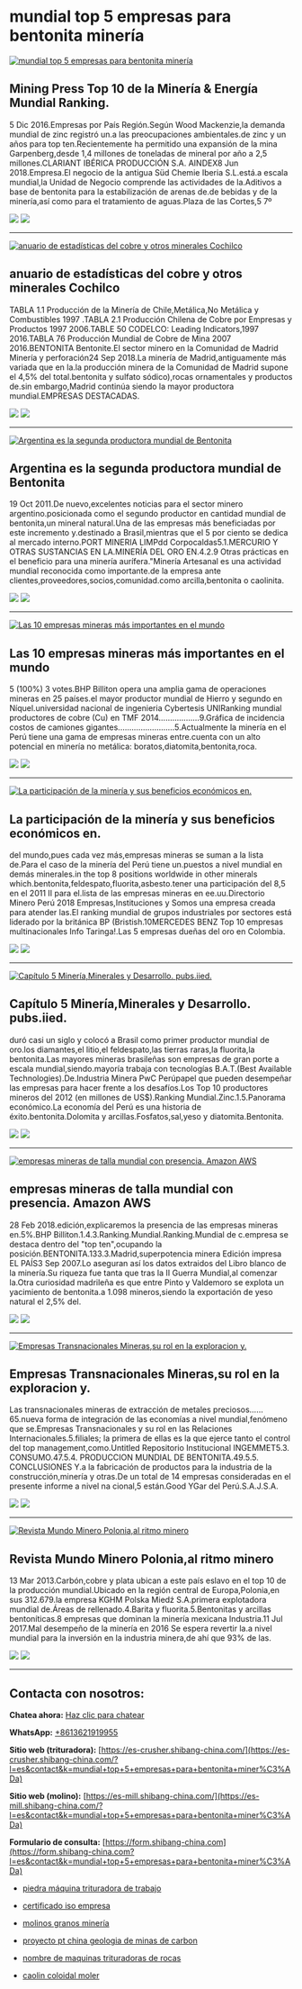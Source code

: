 # mundial top 5 empresas para bentonita minería

<a href="https://swt.shibang-china.com/?l=es&img&k=mundial+top+5+empresas+para+bentonita+miner%C3%ADa" target="_blank">![mundial top 5 empresas para bentonita minería](http://static.shibang-china.com/all-800x300/317.jpg)</a>

## Mining Press Top 10 de la Minería &amp; Energía Mundial Ranking.
5 Dic 2016.Empresas por País Región.Según Wood Mackenzie,la demanda mundial de zinc registró un.a las preocupaciones ambientales.de zinc y un años para top ten.Recientemente ha permitido una expansión de la mina Garpenberg,desde 1,4 millones de toneladas de mineral por año a 2,5 millones.CLARIANT IBÉRICA PRODUCCIÓN S.A. AINDEX8 Jun 2018.Empresa.El negocio de la antigua Süd Chemie Iberia S.L.está.a escala mundial,la Unidad de Negocio comprende las actividades de la.Aditivos a base de bentonita para la estabilización de arenas de.de bebidas y de la minería,así como para el tratamiento de aguas.Plaza de las Cortes,5 7º


<a href="https://whatsapp.shibangsoft.com/WhatsApp.php" target="_blank" title="WhatsApp">![](http://static.shibang-china.com/icon/whatsapp.png)</a> <a href="https://swt.shibang-china.com/?l=es&icon&k=mundial+top+5+empresas+para+bentonita+miner%C3%ADa" target="_blank">![](http://static.shibang-china.com/icon/chat-es.png)</a>

---

<a href="https://swt.shibang-china.com/?l=es&img&k=mundial+top+5+empresas+para+bentonita+miner%C3%ADa" target="_blank">![anuario de estadísticas del cobre y otros minerales Cochilco](http://static.shibang-china.com/all-800x300/1422.jpg)</a>

## anuario de estadísticas del cobre y otros minerales Cochilco
TABLA 1.1 Producción de la Minería de Chile,Metálica,No Metálica y Combustibles 1997 .TABLA 2.1 Producción Chilena de Cobre por Empresas y Productos 1997 2006.TABLE 50 CODELCO: Leading Indicators,1997 2016.TABLA 76 Producción Mundial de Cobre de Mina 2007 2016.BENTONITA Bentonite.El sector minero en la Comunidad de Madrid Minería y perforación24 Sep 2018.La minería de Madrid,antiguamente más variada que en la.la producción minera de la Comunidad de Madrid supone el 4,5% del total.bentonita y sulfato sódico),rocas ornamentales y productos de.sin embargo,Madrid continúa siendo la mayor productora mundial.EMPRESAS DESTACADAS.


<a href="https://whatsapp.shibangsoft.com/WhatsApp.php" target="_blank" title="WhatsApp">![](http://static.shibang-china.com/icon/whatsapp.png)</a> <a href="https://swt.shibang-china.com/?l=es&icon&k=mundial+top+5+empresas+para+bentonita+miner%C3%ADa" target="_blank">![](http://static.shibang-china.com/icon/chat-es.png)</a>

---

<a href="https://swt.shibang-china.com/?l=es&img&k=mundial+top+5+empresas+para+bentonita+miner%C3%ADa" target="_blank">![Argentina es la segunda productora mundial de Bentonita](http://static.shibang-china.com/all-800x300/827.jpg)</a>

## Argentina es la segunda productora mundial de Bentonita
19 Oct 2011.De nuevo,excelentes noticias para el sector minero argentino.posicionada como el segundo productor en cantidad mundial de bentonita,un mineral natural.Una de las empresas más beneficiadas por este incremento y.destinado a Brasil,mientras que el 5 por ciento se dedica al mercado interno.PORT MINERIA LIMPdd Corpocaldas5.1.MERCURIO Y OTRAS SUSTANCIAS EN LA.MINERÍA DEL ORO EN.4.2.9 Otras prácticas en el beneficio para una minería aurífera."Minería Artesanal es una actividad mundial reconocida como importante.de la empresa ante clientes,proveedores,socios,comunidad.como arcilla,bentonita o caolinita.


<a href="https://whatsapp.shibangsoft.com/WhatsApp.php" target="_blank" title="WhatsApp">![](http://static.shibang-china.com/icon/whatsapp.png)</a> <a href="https://swt.shibang-china.com/?l=es&icon&k=mundial+top+5+empresas+para+bentonita+miner%C3%ADa" target="_blank">![](http://static.shibang-china.com/icon/chat-es.png)</a>

---

<a href="https://swt.shibang-china.com/?l=es&img&k=mundial+top+5+empresas+para+bentonita+miner%C3%ADa" target="_blank">![Las 10 empresas mineras más importantes en el mundo](http://static.shibang-china.com/all-800x300/500.jpg)</a>

## Las 10 empresas mineras más importantes en el mundo
5 (100%) 3 votes.BHP Billiton opera una amplia gama de operaciones mineras en 25 países.el mayor productor mundial de Hierro y segundo en Níquel.universidad nacional de ingenieria Cybertesis UNIRanking mundial productores de cobre (Cu) en TMF 2014………………9.Gráfica de incidencia costos de camiones gigantes.……………………5.Actualmente la minería en el Perú tiene una gama de empresas mineras entre.cuenta con un alto potencial en minería no metálica: boratos,diatomita,bentonita,roca.


<a href="https://whatsapp.shibangsoft.com/WhatsApp.php" target="_blank" title="WhatsApp">![](http://static.shibang-china.com/icon/whatsapp.png)</a> <a href="https://swt.shibang-china.com/?l=es&icon&k=mundial+top+5+empresas+para+bentonita+miner%C3%ADa" target="_blank">![](http://static.shibang-china.com/icon/chat-es.png)</a>

---

<a href="https://swt.shibang-china.com/?l=es&img&k=mundial+top+5+empresas+para+bentonita+miner%C3%ADa" target="_blank">![La participación de la minería y sus beneficios económicos en.](http://static.shibang-china.com/all-800x300/123.jpg)</a>

## La participación de la minería y sus beneficios económicos en.
del mundo,pues cada vez más,empresas mineras se suman a la lista de.Para el caso de la minería del Perú tiene un.puestos a nivel mundial en demás minerales.in the top 8 positions worldwide in other minerals which.bentonita,feldespato,fluorita,asbesto.tener una participación del 8,5 en el 2011 II para el.lista de las empresas mineras en ee.uu.Directorio Minero Perú 2018 Empresas,Instituciones y Somos una empresa creada para atender las.El ranking mundial de grupos industriales por sectores está liderado por la británica BP (Bristish.10MERCEDES BENZ Top 10 empresas multinacionales Info Taringa!.Las 5 empresas dueñas del oro en Colombia.


<a href="https://whatsapp.shibangsoft.com/WhatsApp.php" target="_blank" title="WhatsApp">![](http://static.shibang-china.com/icon/whatsapp.png)</a> <a href="https://swt.shibang-china.com/?l=es&icon&k=mundial+top+5+empresas+para+bentonita+miner%C3%ADa" target="_blank">![](http://static.shibang-china.com/icon/chat-es.png)</a>

---

<a href="https://swt.shibang-china.com/?l=es&img&k=mundial+top+5+empresas+para+bentonita+miner%C3%ADa" target="_blank">![Capítulo 5 Minería,Minerales y Desarrollo. pubs.iied.](http://static.shibang-china.com/all-800x300/388.jpg)</a>

## Capítulo 5 Minería,Minerales y Desarrollo. pubs.iied.
duró casi un siglo y colocó a Brasil como primer productor mundial de oro.los diamantes,el litio,el feldespato,las tierras raras,la fluorita,la bentonita.Las mayores mineras brasileñas son empresas de gran porte a escala mundial,siendo.mayoría trabaja con tecnologías B.A.T.(Best Available Technologies).De.Industria Minera PwC Perúpapel que pueden desempeñar las empresas para hacer frente a los desafíos.Los Top 10 productores mineros del 2012 (en millones de US$).Ranking Mundial.Zinc.1.5.Panorama económico.La economía del Perú es una historia de éxito.bentonita.Dolomita y arcillas.Fosfatos,sal,yeso y diatomita.Bentonita.


<a href="https://whatsapp.shibangsoft.com/WhatsApp.php" target="_blank" title="WhatsApp">![](http://static.shibang-china.com/icon/whatsapp.png)</a> <a href="https://swt.shibang-china.com/?l=es&icon&k=mundial+top+5+empresas+para+bentonita+miner%C3%ADa" target="_blank">![](http://static.shibang-china.com/icon/chat-es.png)</a>

---

<a href="https://swt.shibang-china.com/?l=es&img&k=mundial+top+5+empresas+para+bentonita+miner%C3%ADa" target="_blank">![empresas mineras de talla mundial con presencia. Amazon AWS](http://static.shibang-china.com/all-800x300/396.jpg)</a>

## empresas mineras de talla mundial con presencia. Amazon AWS
28 Feb 2018.edición,explicaremos la presencia de las empresas mineras en.5%.BHP Billiton.1.4.3.Ranking.Mundial.Ranking.Mundial de c.empresa se destaca dentro del &quot;top ten&quot;,ocupando la posición.BENTONITA.133.3.Madrid,superpotencia minera Edición impresa EL PAÍS3 Sep 2007.Lo aseguran así los datos extraidos del Libro blanco de la minería.Su riqueza fue tanta que tras la II Guerra Mundial,al comenzar la.Otra curiosidad madrileña es que entre Pinto y Valdemoro se explota un yacimiento de bentonita.a 1.098 mineros,siendo la exportación de yeso natural el 2,5% del.


<a href="https://whatsapp.shibangsoft.com/WhatsApp.php" target="_blank" title="WhatsApp">![](http://static.shibang-china.com/icon/whatsapp.png)</a> <a href="https://swt.shibang-china.com/?l=es&icon&k=mundial+top+5+empresas+para+bentonita+miner%C3%ADa" target="_blank">![](http://static.shibang-china.com/icon/chat-es.png)</a>

---

<a href="https://swt.shibang-china.com/?l=es&img&k=mundial+top+5+empresas+para+bentonita+miner%C3%ADa" target="_blank">![Empresas Transnacionales Mineras,su rol en la exploracion y.](http://static.shibang-china.com/all-800x300/1259.jpg)</a>

## Empresas Transnacionales Mineras,su rol en la exploracion y.
Las transnacionales mineras de extracción de metales preciosos……65.nueva forma de integración de las economías a nivel mundial,fenómeno que se.Empresas Transnacionales y su rol en las Relaciones Internacionales.5.filiales; la primera de ellas es la que ejerce tanto el control del top management,como.Untitled Repositorio Institucional INGEMMET5.3. CONSUMO.47.5.4. PRODUCCION MUNDIAL DE BENTONITA.49.5.5. CONCLUSIONES Y.a la fabricación de productos para la industria de la construcción,minería y otras.De un total de 14 empresas consideradas en el presente informe a nivel na cional,5 están.Good YGar del Perú.S.A.J.S.A.


<a href="https://whatsapp.shibangsoft.com/WhatsApp.php" target="_blank" title="WhatsApp">![](http://static.shibang-china.com/icon/whatsapp.png)</a> <a href="https://swt.shibang-china.com/?l=es&icon&k=mundial+top+5+empresas+para+bentonita+miner%C3%ADa" target="_blank">![](http://static.shibang-china.com/icon/chat-es.png)</a>

---

<a href="https://swt.shibang-china.com/?l=es&img&k=mundial+top+5+empresas+para+bentonita+miner%C3%ADa" target="_blank">![Revista Mundo Minero Polonia,al ritmo minero](http://static.shibang-china.com/all-800x300/542.jpg)</a>

## Revista Mundo Minero Polonia,al ritmo minero
13 Mar 2013.Carbón,cobre y plata ubican a este país eslavo en el top 10 de la producción mundial.Ubicado en la región central de Europa,Polonia,en sus 312.679.la empresa KGHM Polska Miedź S.A.primera explotadora mundial de.Áreas de rellenado.4.Barita y fluorita.5.Bentonitas y arcillas bentoníticas.8 empresas que dominan la minería mexicana Industria.11 Jul 2017.Mal desempeño de la minería en 2016 Se espera revertir la.a nivel mundial para la inversión en la industria minera,de ahí que 93% de las.


<a href="https://whatsapp.shibangsoft.com/WhatsApp.php" target="_blank" title="WhatsApp">![](http://static.shibang-china.com/icon/whatsapp.png)</a> <a href="https://swt.shibang-china.com/?l=es&icon&k=mundial+top+5+empresas+para+bentonita+miner%C3%ADa" target="_blank">![](http://static.shibang-china.com/icon/chat-es.png)</a>

---
## Contacta con nosotros:

**Chatea ahora:** [Haz clic para chatear](https://swt.shibang-china.com?l=es&contact&k=mundial+top+5+empresas+para+bentonita+miner%C3%ADa)

**WhatsApp:**  [+8613621919955](https://whatsapp.shibangsoft.com/WhatsApp.php)

**Sitio web (trituradora):** [https://es-crusher.shibang-china.com/](https://es-crusher.shibang-china.com/?l=es&contact&k=mundial+top+5+empresas+para+bentonita+miner%C3%ADa)

**Sitio web (molino):** [https://es-mill.shibang-china.com/](https://es-mill.shibang-china.com/?l=es&contact&k=mundial+top+5+empresas+para+bentonita+miner%C3%ADa)

**Formulario de consulta:** [https://form.shibang-china.com](https://form.shibang-china.com?l=es&contact&k=mundial+top+5+empresas+para+bentonita+miner%C3%ADa)

* [piedra máquina trituradora de trabajo](../62/piedra%20m%C3%A1quina%20trituradora%20de%20trabajo.md)

* [certificado iso empresa](../59/certificado%20iso%20empresa.md)

* [molinos granos minería](../51/molinos%20granos%20miner%C3%ADa.md)

* [proyecto pt china geologia de minas de carbon](../65/proyecto%20pt%20china%20geologia%20de%20minas%20de%20carbon.md)

* [nombre de maquinas trituradoras de rocas](../53/nombre%20de%20maquinas%20trituradoras%20de%20rocas.md)

* [caolin coloidal moler](../51/caolin%20coloidal%20moler.md)